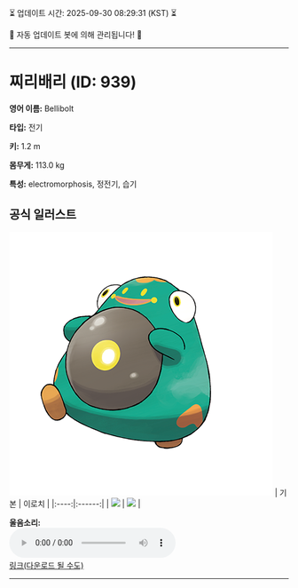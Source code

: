 
⏳ 업데이트 시간: 2025-09-30 08:29:31 (KST) ⏳

🤖 자동 업데이트 봇에 의해 관리됩니다! 🤖

---

# 찌리배리 (ID: 939)
**영어 이름:** Bellibolt

**타입:** 전기

**키:** 1.2 m

**몸무게:** 113.0 kg

**특성:** electromorphosis, 정전기, 습기

## 공식 일러스트
![](https://raw.githubusercontent.com/PokeAPI/sprites/master/sprites/pokemon/other/official-artwork/939.png)
| 기본 | 이로치 |
|:----:|:------:|
| <img src="http://play.pokemonshowdown.com/sprites/ani/bellibolt.gif" width="200"> | <img src="http://play.pokemonshowdown.com/sprites/ani-shiny/bellibolt.gif" width="200"> |

**울음소리:**<br><audio controls src="https://raw.githubusercontent.com/PokeAPI/cries/main/cries/pokemon/latest/939.ogg"></audio><br> [링크(다운로드 될 수도)](https://raw.githubusercontent.com/PokeAPI/cries/main/cries/pokemon/latest/939.ogg)


---
